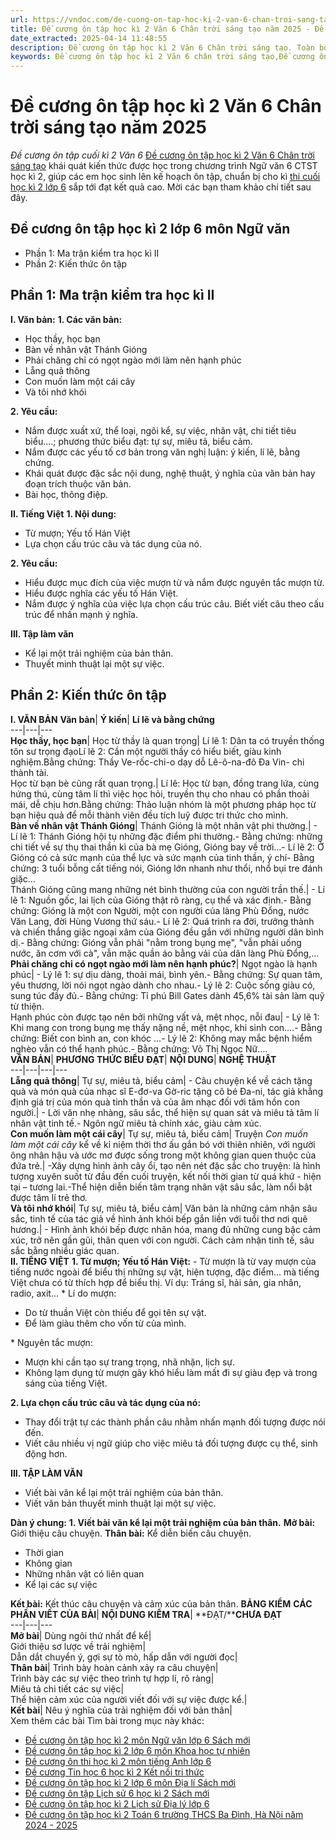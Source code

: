 ```yaml
---
url: https://vndoc.com/de-cuong-on-tap-hoc-ki-2-van-6-chan-troi-sang-tao-263885
title: Đề cương ôn tập học kì 2 Văn 6 Chân trời sáng tạo năm 2025 - Đề cương ôn tập cuối kì 2 Văn 6 - VnDoc.com
date_extracted: 2025-04-14 11:48:55
description: Đề cương ôn tập học kì 2 Văn 6 Chân trời sáng tạo. Toàn bộ đề cương bám sát chương trình học trên  lớp, mời các em học sinh cùng tham khảo.
keywords: Đề cương ôn tập học kì 2 Văn 6 chân trời sáng tạo,Đề cương ôn tập cuối kì 2 Văn 6,Đề thi Ngữ văn lớp 6 học kì 2 Kết nối tri thức,đề thi ngữ văn lớp 6 học kì 2,đề thi văn lớp 6 giữa học kì 2,đề thi ngữ văn lớp 6 cuối học kì 2,đề thi học kì 2 lớp 6 môn ngữ văn,đề thi cuối học kì 2 lớp 6 môn văn
---
```


# Đề cương ôn tập học kì 2 Văn 6 Chân trời sáng tạo năm 2025
 _Đề cương ôn tập cuối kì 2 Văn 6_
[Đề cương ôn tập học kì 2 Văn 6 Chân trời sáng tạo](<https://vndoc.com/de-cuong-on-tap-hoc-ki-2-van-6-chan-troi-sang-tao-263885>) khái quát kiến thức được học trong chương trình Ngữ văn 6 CTST học kì 2, giúp các em học sinh lên kế hoạch ôn tập, chuẩn bị cho kì [thi cuối học kì 2 lớp 6](<https://vndoc.com/de-thi-hoc-ki-2-lop6>) sắp tới đạt kết quả cao. Mời các bạn tham khảo chi tiết sau đây.
## **Đề cương ôn tập học kì 2 lớp 6 môn Ngữ văn**
  * Phần 1: Ma trận kiểm tra học kì II
  * Phần 2: Kiến thức ôn tập

## **Phần 1: Ma trận kiểm tra học kì II**
**I. Văn bản:**
**1\. Các văn bản:**
  * Học thầy, học bạn
  * Bàn về nhân vật Thánh Gióng
  * Phải chăng chỉ có ngọt ngào mới làm nên hạnh phúc
  * Lẵng quả thông
  * Con muốn làm một cái cây
  * Và tôi nhớ khói

**2\. Yêu cầu:**
  * Nắm được xuất xứ, thể loại, ngôi kể, sự việc, nhân vật, chi tiết tiêu biểu....; phương thức biểu đạt: tự sự, miêu tả, biểu cảm.
  * Nắm được các yếu tố cơ bản trong văn nghị luận: ý kiến, lí lẽ, bằng chứng.
  * Khái quát được đặc sắc nội dung, nghệ thuật, ý nghĩa của văn bản hay đoạn trích thuộc văn bản.
  * Bài học, thông điệp.

**II. Tiếng Việt**
**1\. Nội dung:**
  * Từ mượn; Yếu tố Hán Việt
  * Lựa chọn cấu trúc câu và tác dụng của nó.

**2\. Yêu cầu:**
  * Hiểu được mục đích của việc mượn từ và nắm được nguyên tắc mượn từ.
  * Hiểu được nghĩa các yếu tố Hán Việt.
  * Nắm được ý nghĩa của việc lựa chọn cấu trúc câu. Biết viết câu theo cấu trúc để nhấn mạnh ý nghĩa.

**III. Tập làm văn**
  * Kể lại một trải nghiệm của bản thân.
  * Thuyết minh thuật lại một sự việc.

## **Phần 2: Kiến thức ôn tập**
**I. VĂN BẢN**
**Văn bản**| **Ý kiến**| **Lí lẽ và bằng chứng**  
---|---|---  
**Học thầy, học bạn**|  Học từ thầy là quan trọng| Lí lẽ 1: Dân ta có truyền thống tôn sư trọng đạoLí lẽ 2: Cần một người thầy có hiểu biết, giàu kinh nghiệm.Bằng chứng: Thầy Ve-rốc-chi-o dạy dỗ Lê-ô-na-đô Đa Vin- chi thành tài.  
Học từ bạn bè cũng rất quan trọng.| Lí lẽ: Học từ bạn, đồng trang lứa, cùng hứng thú, cùng tâm lí thì việc học hỏi, truyền thụ cho nhau có phần thoải mái, dễ chịu hơn.Bằng chứng: Thảo luận nhóm là một phương pháp học từ bạn hiệu quả để mỗi thành viên đều tích luỹ được tri thức cho mình.  
**Bàn về nhân vật Thánh Gióng**|  Thánh Gióng là một nhân vật phi thường.| \- Lí lẽ 1: Thánh Gióng hội tụ những đặc điểm phi thường.\- Bằng chứng: những chi tiết về sự thụ thai thần kì của bà mẹ Gióng, Gióng bay về trời...\- Lí lẽ 2: Ở Gióng có cả sức mạnh của thể lực và sức mạnh của tinh thần, ý chí\- Bằng chứng: 3 tuổi bỗng cất tiếng nói, Gióng lớn nhanh như thổi, nhổ bụi tre đánh giặc…  
Thánh Gióng cũng mang những nét bình thường của con người trần thế.| \- Lí lẽ 1: Nguồn gốc, lai lịch của Gióng thật rõ ràng, cụ thể và xác định.\- Bằng chứng: Gióng là một con Người, một con người của làng Phù Đổng, nước Văn Lang, đời Hùng Vương thứ sáu.\- Lí lẽ 2: Quá trình ra đời, trưởng thành và chiến thắng giặc ngoại xâm của Gióng đều gắn với những người dân bình dị.\- Bằng chứng: Gióng vẫn phải "nằm trong bụng mẹ", "vẫn phải uống nước, ăn cơm với cà", vẫn mặc quần áo bằng vải của dân làng Phù Đổng,...  
**Phải chăng chỉ có ngọt ngào mới làm nên hạnh phúc?**|  Ngọt ngào là hạnh phúc| \- Lý lẽ 1: sự dịu dàng, thoải mái, bình yên.\- Bằng chứng: Sự quan tâm, yêu thương, lời nói ngọt ngào dành cho nhau.\- Lý lẽ 2: Cuộc sống giàu có, sung túc đầy đủ.\- Bằng chứng: Tỉ phú Bill Gates dành 45,6% tài sản làm quỹ từ thiện.  
Hạnh phúc còn được tạo nên bởi những vất vả, mệt nhọc, nỗi đau| \- Lý lẽ 1: Khi mang con trong bụng mẹ thấy nặng nề, mệt nhọc, khi sinh con….\- Bằng chứng: Biết con bình an, con khóc …\- Lý lẽ 2: Không may mắc bệnh hiểm nghèo vẫn có thể hạnh phúc.\- Bằng chứng: Võ Thị Ngọc Nữ….  
**VĂN BẢN**| **PHƯƠNG THỨC BIỂU ĐẠT**| **NỘI DUNG**| **NGHỆ THUẬT**  
---|---|---|---  
**Lẵng quả thông**|  Tự sự, miêu tả, biểu cảm| \- Câu chuyện kể về cách tặng quà và món quà của nhạc sĩ E-đơ-va Gờ-ric tặng cô bé Đa-ni, tác giả khẳng định giá trị của món quà tinh thần và của âm nhạc đối với tâm hồn con người.| \- Lời văn nhẹ nhàng, sâu sắc, thể hiện sự quan sát và miêu tả tâm lí nhân vật tinh tế.\- Ngôn ngữ miêu tả chính xác, giàu cảm xúc.  
**Con muốn làm một cái cây**|  Tự sự, miêu tả, biểu cảm| Truyện _Con muốn làm một cái cây_ kể về kỉ niệm thời thơ ấu gắn bó với thiên nhiên, với người ông nhân hậu và ước mơ được sống trong một không gian quen thuộc của đứa trẻ.| -Xây dựng hình ảnh cây ổi, tạo nên nét đặc sắc cho truyện: là hình tượng xuyên suốt từ đầu đến cuối truyện, kết nối thời gian từ quá khứ - hiện tại – tương lai.-Thể hiện diễn biến tâm trạng nhân vật sâu sắc, làm nổi bật được tâm lí trẻ thơ.  
**Và tôi nhớ khói**|  Tự sự, miêu tả, biểu cảm| Văn bản là những cảm nhận sâu sắc, tinh tế của tác giả về hình ảnh khói bếp gắn liền với tuổi thơ nơi quê hương.| \- Hình ảnh khói bếp được nhân hóa, mang đủ những cung bậc cảm xúc, trở nên gần gũi, thân quen với con người. Cách cảm nhận tinh tế, sâu sắc bằng nhiều giác quan.  
**II. TIẾNG VIỆT**
**1\. Từ mượn; Yếu tố Hán Việt:**
\- Từ mượn là từ vay mượn của tiếng nước ngoài để biểu thị những sự vật, hiện tượng, đặc điểm... mà tiếng Việt chưa có từ thích hợp để biểu thị.
Ví dụ: Tráng sĩ, hải sản, gia nhân, radio, axit...
\* Lí do mượn:
  * Do từ thuần Việt còn thiếu để gọi tên sự vật.
  * Để làm giàu thêm cho vốn từ của mình.

\* Nguyên tắc mượn:
  * Mượn khi cần tạo sự trang trọng, nhã nhặn, lịch sự.
  * Không lạm dụng từ mượn gây khó hiểu làm mất đi sự giàu đẹp và trong sáng của tiếng Việt.

**2\. Lựa chọn cấu trúc câu và tác dụng của nó:**
  * Thay đổi trật tự các thành phần câu nhằm nhấn mạnh đối tượng được nói đến.
  * Viết câu nhiều vị ngữ giúp cho việc miêu tả đối tượng được cụ thể, sinh động hơn.

**III. TẬP LÀM VĂN**
  * Viết bài văn kể lại một trải nghiệm của bản thân.
  * Viết văn bản thuyết minh thuật lại một sự việc.

**Dàn ý chung:**
**1\. Viết bài văn kể lại một trải nghiệm của bản thân.**
**Mở bài:** Giới thiệu câu chuyện.
**Thân bài:** Kể diễn biến câu chuyện.
  * Thời gian
  * Không gian
  * Những nhân vật có liên quan
  * Kể lại các sự việc

**Kết bài:** Kết thúc câu chuyện và cảm xúc của bản thân.
**BẢNG KIỂM**
**CÁC PHẦN VIẾT CỦA BÀI**| **NỘI DUNG KIỂM TRA**| **ĐẠT/****CHƯA ĐẠT**  
---|---|---  
**Mở bài**|  Dùng ngôi thứ nhất để kể|   
Giới thiệu sơ lược về trải nghiệm|   
Dẫn dắt chuyển ý, gợi sự tò mò, hấp dẫn với người đọc|   
**Thân bài**|  Trình bày hoàn cảnh xảy ra câu chuyện|   
Trình bày các sự việc theo trình tự hợp lí, rõ ràng|   
Miêu tả chi tiết các sự việc|   
Thể hiện cảm xúc của người viết đối với sự việc được kể.|   
**Kết bài**|  Nêu ý nghĩa của trải nghiệm đối với bản thân|   
Xem thêm các bài Tìm bài trong mục này khác:
  * [Đề cương ôn tập học kì 2 môn Ngữ văn lớp 6 Sách mới](</de-cuong-on-tap-hoc-ki-2-mon-ngu-van-lop-6-122998>)
  * [Đề cương ôn tập học kì 2 lớp 6 môn Khoa học tự nhiên](</de-cuong-on-tap-hoc-ki-2-lop-6-mon-khoa-hoc-tu-nhien-259820>)
  * [Đề cương ôn thi học kì 2 môn tiếng Anh lớp 6 ](</de-cuong-on-thi-hoc-ki-2-mon-tieng-anh-lop-6-chuong-trinh-moi-123653>)
  * [Đề cương Tin học 6 học kì 2 Kết nối tri thức](</de-cuong-tin-hoc-6-hoc-ki-2-ket-noi-tri-thuc-294352>)
  * [Đề cương ôn tập học kì 2 lớp 6 môn Địa lí Sách mới](</de-cuong-on-tap-hoc-ki-2-lop-6-mon-dia-ly-88023>)
  * [Đề cương ôn tập Lịch sử 6 học kì 2 Sách mới](</de-cuong-on-tap-lich-su-lop-6-hoc-ki-2-87952>)
  * [Đề cương ôn tập học kì 2 Lịch sử Địa lý lớp 6](</de-cuong-on-tap-hoc-ki-2-lich-su-dia-ly-lop-6-262882>)
  * [Đề cương ôn tập học kì 2 Toán 6 trường THCS Ba Đình, Hà Nội năm 2024 - 2025](</de-cuong-on-tap-hoc-ki-2-toan-6-truong-thcs-ba-dinh-ha-noi-nam-2024-2025-340401>)

